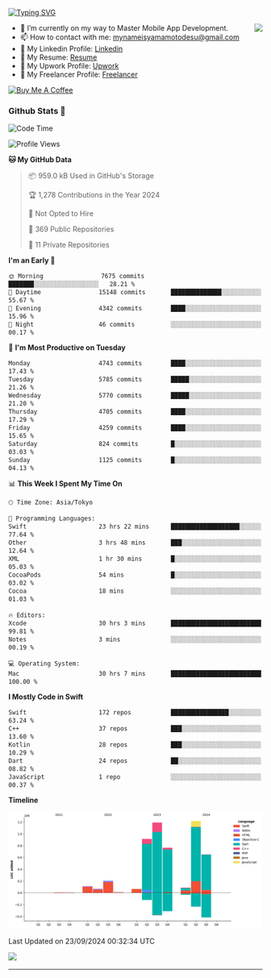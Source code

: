 
[![Typing SVG](https://readme-typing-svg.demolab.com/?lines=Thank+You+For+Visiting!!;You+Are+Welcome✨;I+am+Kyo+Yamamoto;Mobile+Developer)](https://git.io/typing-svg)
<p>
<img align="right" src="https://media.giphy.com/media/26ufdb3cYKwbRtYVW/giphy.gif" style="max-width:100%;" height="150px">

- 🌱 I’m currently on my way to Master Mobile App Development.
- 📫 How to contact with me: mynameisyamamotodesu@gmail.com
- 🔗 My Linkedin Profile: [Linkedin](https://www.linkedin.com/in/kyo-yamamoto-a2ab50239)
- 🔗 My Resume: [Resume](https://www.kickresume.com/cv/rNok4e/)
- 🔗 My Upwork Profile: [Upwork](https://www.upwork.com/freelancers/~01aa9115102bb4af25)
- 🔗 My Freelancer Profile: [Freelancer](https://www.freelancer.com/u/yamamotodesu)

<a href="https://www.buymeacoffee.com/kyoyamamoto" target="_blank"><img src="https://cdn.buymeacoffee.com/buttons/default-orange.png" alt="Buy Me A Coffee" height="41" width="174"></a>

### Github Stats 🥇 
<!--START_SECTION:waka-->
![Code Time](http://img.shields.io/badge/Code%20Time-792%20hrs%205%20mins-blue)

![Profile Views](http://img.shields.io/badge/Profile%20Views-1-blue)

**🐱 My GitHub Data** 

> 📦 959.0 kB Used in GitHub's Storage 
 > 
> 🏆 1,278 Contributions in the Year 2024
 > 
> 🚫 Not Opted to Hire
 > 
> 📜 369 Public Repositories 
 > 
> 🔑 11 Private Repositories 
 > 
**I'm an Early 🐤** 

```text
🌞 Morning                7675 commits        ███████░░░░░░░░░░░░░░░░░░   28.21 % 
🌆 Daytime                15148 commits       ██████████████░░░░░░░░░░░   55.67 % 
🌃 Evening                4342 commits        ████░░░░░░░░░░░░░░░░░░░░░   15.96 % 
🌙 Night                  46 commits          ░░░░░░░░░░░░░░░░░░░░░░░░░   00.17 % 
```
📅 **I'm Most Productive on Tuesday** 

```text
Monday                   4743 commits        ████░░░░░░░░░░░░░░░░░░░░░   17.43 % 
Tuesday                  5785 commits        █████░░░░░░░░░░░░░░░░░░░░   21.26 % 
Wednesday                5770 commits        █████░░░░░░░░░░░░░░░░░░░░   21.20 % 
Thursday                 4705 commits        ████░░░░░░░░░░░░░░░░░░░░░   17.29 % 
Friday                   4259 commits        ████░░░░░░░░░░░░░░░░░░░░░   15.65 % 
Saturday                 824 commits         █░░░░░░░░░░░░░░░░░░░░░░░░   03.03 % 
Sunday                   1125 commits        █░░░░░░░░░░░░░░░░░░░░░░░░   04.13 % 
```


📊 **This Week I Spent My Time On** 

```text
🕑︎ Time Zone: Asia/Tokyo

💬 Programming Languages: 
Swift                    23 hrs 22 mins      ███████████████████░░░░░░   77.64 % 
Other                    3 hrs 48 mins       ███░░░░░░░░░░░░░░░░░░░░░░   12.64 % 
XML                      1 hr 30 mins        █░░░░░░░░░░░░░░░░░░░░░░░░   05.03 % 
CocoaPods                54 mins             █░░░░░░░░░░░░░░░░░░░░░░░░   03.02 % 
Cocoa                    18 mins             ░░░░░░░░░░░░░░░░░░░░░░░░░   01.03 % 

🔥 Editors: 
Xcode                    30 hrs 3 mins       █████████████████████████   99.81 % 
Notes                    3 mins              ░░░░░░░░░░░░░░░░░░░░░░░░░   00.19 % 

💻 Operating System: 
Mac                      30 hrs 7 mins       █████████████████████████   100.00 % 
```

**I Mostly Code in Swift** 

```text
Swift                    172 repos           ████████████████░░░░░░░░░   63.24 % 
C++                      37 repos            ███░░░░░░░░░░░░░░░░░░░░░░   13.60 % 
Kotlin                   28 repos            ███░░░░░░░░░░░░░░░░░░░░░░   10.29 % 
Dart                     24 repos            ██░░░░░░░░░░░░░░░░░░░░░░░   08.82 % 
JavaScript               1 repo              ░░░░░░░░░░░░░░░░░░░░░░░░░   00.37 % 
```



**Timeline**

![Lines of Code chart](https://raw.githubusercontent.com/YamamotoDesu/YamamotoDesu/main/assets/bar_graph.png)


 Last Updated on 23/09/2024 00:32:34 UTC
<!--END_SECTION:waka-->

![](https://github-profile-summary-cards.vercel.app/api/cards/profile-details?username=YamamotoDesu&theme=vue)

----
